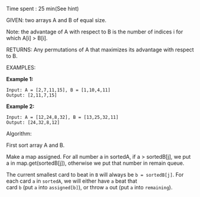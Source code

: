 Time spent :  25 min(See hint)

GIVEN: two arrays A and B of equal size.

Note: the advantage of A with respect to B is the number of indices i for which A[i] > B[i].

RETURNS: Any permutations of A that maximizes its advantage with respect to B.

EXAMPLES:

**Example 1:**

```
Input: A = [2,7,11,15], B = [1,10,4,11]
Output: [2,11,7,15]
```

**Example 2:**

```
Input: A = [12,24,8,32], B = [13,25,32,11]
Output: [24,32,8,12]
```

Algorithm:

First sort array A and B.

Make a map assigned. For all number a in sortedA, if a > sortedB[j], we put a in map.get(sortedB[j]), otherwise we put that number in remain queue. 



The current smallest card to beat in `B` will always be `b = sortedB[j]`. For each card `a` in `sortedA`, we will either have `a` beat that card `b` (put `a` into `assigned[b]`), or throw `a` out (put `a` into `remaining`).